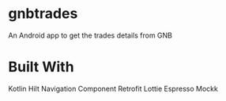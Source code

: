 # gnbtrades
An Android app to get the trades details from GNB

# Built With
Kotlin
Hilt
Navigation Component
Retrofit
Lottie
Espresso
Mockk

